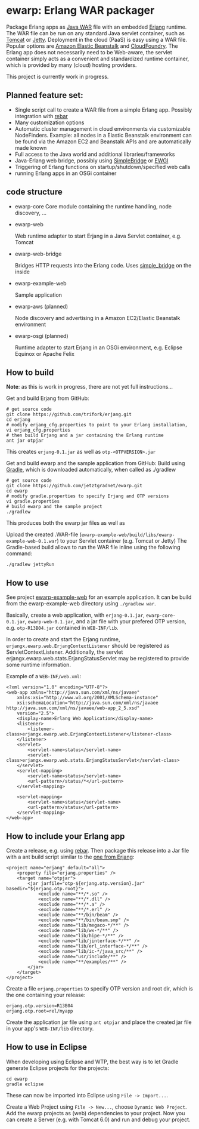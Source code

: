# ewarp: Erlang WAR packager

Package Erlang apps as [Java WAR](http://en.wikipedia.org/wiki/WAR_%28Sun_file_format%29) file with an embedded [Erjang](http://erjang.org) runtime. The WAR file can be run on any standard Java servlet container, such as [Tomcat](http://tomcat.apache.org/) or [Jetty](http://jetty.codehaus.org/jetty/). Deployment in the cloud (PaaS) is easy using a WAR file. Popular options are [Amazon Elastic Beanstalk](http://aws.amazon.com/elasticbeanstalk/) and [CloudFoundry](http://www.cloudfoundry.com/). The Erlang app does not necessarily need to be Web-aware, the servlet container simply acts as a convenient and standardized runtime container, which is provided by many (cloud) hosting providers. 

This project is currently work in progress.

## Planned feature set:

 * Single script call to create a WAR file from a simple Erlang app. Possibly integration with [rebar](https://github.com/basho/rebar)
 * Many customization options
 * Automatic cluster management in cloud environments via customizable NodeFinders. Example: all nodes in a Elastic Beanstalk environment can be found via the Amazon EC2 and Beanstalk APIs and are automatically made known
 * Full access to the Java world and additional libraries/frameworks
 * Java-Erlang web bridge, possibly using [SimpleBridge](https://github.com/nitrogen/simple_bridge) or [EWGI](https://github.com/skarab/ewgi)
 * Triggering of Erlang functions on startup/shutdown/specified web calls
 * running Erlang apps in an OSGi container

## code structure

* ewarp-core
	Core module containing the runtime handling, node discovery, ...

* ewarp-web

	Web runtime adapter to start Erjang in a Java Servlet container, e.g. Tomcat

* ewarp-web-bridge

	Bridges HTTP requests into the Erlang code. Uses [simple_bridge](https://github.com/nitrogen/simple_bridge) on the inside

* ewarp-example-web

	Sample application

* ewarp-aws (planned)

	Node discovery and advertising in a Amazon EC2/Elastic Beanstalk environment

* ewarp-osgi (planned)

	Runtime adapter to start Erjang in an OSGi environment, e.g. Eclipse Equinox or Apache Felix


## How to build

**Note**: as this is work in progress, there are not yet full instructions...

Get and build Erjang from GitHub:

	# get source code
	git clone https://github.com/trifork/erjang.git
	cd erjang
	# modify erjang_cfg.properties to point to your Erlang installation,
	vi erjang_cfg.properties
	# then build Erjang and a jar containing the Erlang runtime
	ant jar otpjar

This creates `erjang-0.1.jar` as well as `otp-<OTPVERSION>.jar`

Get and build ewarp and the sample application from GitHub:
Build using [Gradle](http://www.gradle.org/), which is downloaded automatically, when called as ./gradlew

	# get source code
	git clone https://github.com/jetztgradnet/ewarp.git
	cd ewarp
	# modify gradle.properties to specify Erjang and OTP versions
	vi gradle.properties
	# build ewarp and the sample project
	./gradlew

This produces both the ewarp jar files as well as 

Upload the created .WAR-file (`ewarp-example-web/build/libs/ewarp-example-web-0.1.war`) to your Servlet container (e.g. Tomcat or Jetty)
The Gradle-based build allows to run the WAR file inline using the following command:

	./gradlew jettyRun


## How to use

See project [ewarp-example-web](https://github.com/jetztgradnet/ewarp/tree/master/ewarp-example-web) for an example application. It can be build from the ewarp-example-web directory using `./gradlew war`.

Basically, create a web application, with `erjang-0.1.jar`, `ewarp-core-0.1.jar`, `ewarp-web-0.1.jar`, and a jar file with your prefered OTP version, e.g. `otp-R13B04.jar` contained in `WEB-INF/lib`.

In order to create and start the Erjang runtime, `erjangx.ewarp.web.ErjangContextListener` should be registered as ServletContextListener. Additionally, the servlet erjangx.ewarp.web.stats.ErjangStatusServlet may be registered to provide some runtime information.

Example of a `WEB-INF/web.xml`:

	<?xml version="1.0" encoding="UTF-8"?>
	<web-app xmlns="http://java.sun.com/xml/ns/javaee"
		xmlns:xsi="http://www.w3.org/2001/XMLSchema-instance"
		xsi:schemaLocation="http://java.sun.com/xml/ns/javaee http://java.sun.com/xml/ns/javaee/web-app_2_5.xsd"
		version="2.5">
		<display-name>Erlang Web Application</display-name>
		<listener>
			<listener-class>erjangx.ewarp.web.ErjangContextListener</listener-class>
		</listener>
		<servlet>
			<servlet-name>status</servlet-name>
			<servlet-class>erjangx.ewarp.web.stats.ErjangStatusServlet</servlet-class>
		</servlet>
		<servlet-mapping>
			<servlet-name>status</servlet-name>
			<url-pattern>/status/*</url-pattern>
		</servlet-mapping>

		<servlet-mapping>
			<servlet-name>status</servlet-name>
			<url-pattern>/status</url-pattern>
		</servlet-mapping>
	</web-app>

## How to include your Erlang app

Create a release, e.g. using [rebar](https://github.com/basho/rebar). Then package this release into a Jar file with a ant build script similar to the [one from Erjang](https://github.com/trifork/erjang/blob/master/build.xml):

	<project name="erjang" default="all">
		<property file="erjang.properties" />
		<target name="otpjar">
			<jar jarfile="otp-${erjang.otp.version}.jar" basedir="${erjang.otp.root}">
				<exclude name="**/*.so" />
				<exclude name="**/*.dll" />
				<exclude name="**/*.a" />
				<exclude name="**/*.erl" />
				<exclude name="**/bin/beam" />
				<exclude name="**/bin/beam.smp" />
				<exclude name="lib/megaco-*/**" />
				<exclude name="lib/wx-*/**" />
				<exclude name="lib/hipe-*/**" />
				<exclude name="lib/jinterface-*/**" />
				<exclude name="lib/erl_interface-*/**" />
				<exclude name="lib/ic-*/java_src/**" />
				<exclude name="usr/include/**" />
				<exclude name="**/examples/**" />
			</jar>
		</target>
	</project>

Create a file `erjang.properties` to specify OTP version and root dir, which is the one containing your release:

	erjang.otp.version=R13B04
	erjang.otp.root=rel/myapp

Create the application jar file using `ant otpjar` and place the created jar file in your app's `WEB-INF/lib` directory.

## How to use in Eclipse

When developing using Eclipse and WTP, the best way is to let Gradle generate Eclipse projects for the projects:

	cd ewarp
	gradle eclipse

These can now be imported into Eclipse using `File -> Import...`.

Create a Web Project using `File -> New...`, choose `Dynamic Web Project`. Add the ewarp projects as (web) dependencies to your project. Now you can create a Server (e.g. with Tomcat 6.0) and run and debug your project.

